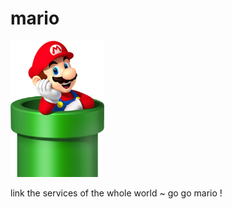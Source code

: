 # mario

<img src="./icon.png" width="150" />

link the services of the whole world ~ go go mario !
